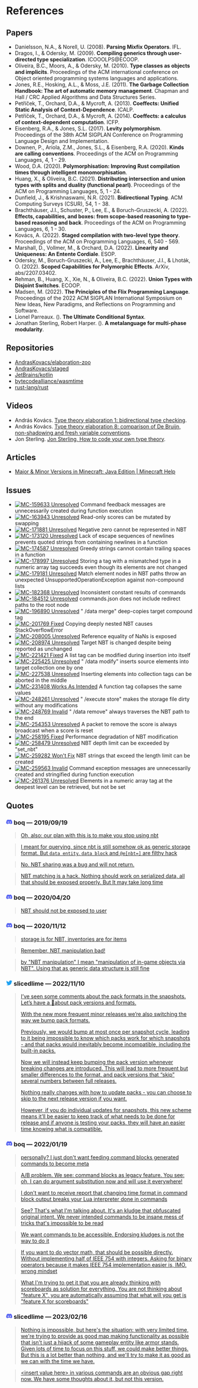 # References

## Papers

* Danielsson, N.A., & Norell, U. (2008). **Parsing Mixfix Operators**. IFL.
* Dragos, I., & Odersky, M. (2009). **Compiling generics through user-directed type specialization**. ICOOOLPS@ECOOP.
* Oliveira, B.C., Moors, A., & Odersky, M. (2010). **Type classes as objects and implicits**. Proceedings of the ACM international conference on Object oriented programming systems languages and applications.
* Jones, R.E., Hosking, A.L., & Moss, J.E. (2011). **The Garbage Collection Handbook: The art of automatic memory management**. Chapman and Hall / CRC Applied Algorithms and Data Structures Series.
* Petříček, T., Orchard, D.A., & Mycroft, A. (2013). **Coeffects: Unified Static Analysis of Context-Dependence**. ICALP.
* Petříček, T., Orchard, D.A., & Mycroft, A. (2014). **Coeffects: a calculus of context-dependent computation**. ICFP.
* Eisenberg, R.A., & Jones, S.L. (2017). **Levity polymorphism**. Proceedings of the 38th ACM SIGPLAN Conference on Programming Language Design and Implementation.
* Downen, P., Ariola, Z.M., Jones, S.L., & Eisenberg, R.A. (2020). **Kinds are calling conventions**. Proceedings of the ACM on Programming Languages, 4, 1 - 29.
* Wood, D.A. (2020). **Polymorphisation: Improving Rust compilation times through intelligent monomorphisation**.
* Huang, X., & Oliveira, B.C. (2021). **Distributing intersection and union types with splits and duality (functional pearl)**. Proceedings of the ACM on Programming Languages, 5, 1 - 24.
* Dunfield, J., & Krishnaswami, N.R. (2021). **Bidirectional Typing**. ACM Computing Surveys (CSUR), 54, 1 - 38.
* Brachthäuser, J.I., Schuster, P., Lee, E., & Boruch-Gruszecki, A. (2022). **Effects, capabilities, and boxes: from scope-based reasoning to type-based reasoning and back**. Proceedings of the ACM on Programming Languages, 6, 1 - 30.
* Kovács, A. (2022). **Staged compilation with two-level type theory**. Proceedings of the ACM on Programming Languages, 6, 540 - 569.
* Marshall, D., Vollmer, M., & Orchard, D.A. (2022). **Linearity and Uniqueness: An Entente Cordiale**. ESOP.
* Odersky, M., Boruch-Gruszecki, A., Lee, E., Brachthäuser, J.I., & Lhoták, O. (2022). **Scoped Capabilities for Polymorphic Effects**. ArXiv, abs/2207.03402.
* Rehman, B., Huang, X., Xie, N., & Oliveira, B.C. (2022). **Union Types with Disjoint Switches**. ECOOP.
* Madsen, M. (2022). **The Principles of the Flix Programming Language**. Proceedings of the 2022 ACM SIGPLAN International Symposium on New Ideas, New Paradigms, and Reflections on Programming and Software.
* Lionel Parreaux. (). **The Ultimate Conditional Syntax**.
* Jonathan Sterling, Robert Harper. (). **A metalanguage for multi-phase modularity**.

## Repositories

* [AndrasKovacs/elaboration-zoo](https://github.com/AndrasKovacs/elaboration-zoo)
* [AndrasKovacs/staged](https://github.com/AndrasKovacs/staged)
* [JetBrains/kotlin](https://github.com/JetBrains/kotlin)
* [bytecodealliance/wasmtime](https://github.com/bytecodealliance/wasmtime)
* [rust-lang/rust](https://github.com/rust-lang/rust)

## Videos

* András Kovács. [Type theory elaboration 1: bidirectional type checking](https://youtu.be/_K5Yt-cmKcY).
* András Kovács. [Type theory elaboration 8: comparison of De Bruijn, non-shadowing and fresh variable conventions](https://youtu.be/ZKu1oNSbZ9I).
* Jon Sterling. [Jon Sterling, How to code your own type theory](https://youtu.be/DEj-_k2Nx6o).

## Articles

* [Major & Minor Versions in Minecraft: Java Edition | Minecraft Help](https://help.minecraft.net/hc/en-us/articles/9971900758413-Major-Minor-Versions-in-Minecraft-Java-Edition)

## Issues

* [![MC-159633 Unresolved](https://img.shields.io/badge/MC--159633-Unresolved-red)](https://bugs.mojang.com/browse/MC-159633)
  Command feedback messages are unnecessarily created during function execution
* [![MC-163943 Unresolved](https://img.shields.io/badge/MC--163943-Unresolved-red)](https://bugs.mojang.com/browse/MC-163943)
  Read-only scores can be mutated by swapping
* [![MC-171881 Unresolved](https://img.shields.io/badge/MC--171881-Unresolved-red)](https://bugs.mojang.com/browse/MC-171881)
  Negative zero cannot be represented in NBT
* [![MC-173120 Unresolved](https://img.shields.io/badge/MC--173120-Unresolved-red)](https://bugs.mojang.com/browse/MC-173120)
  Lack of escape sequences of newlines prevents quoted strings from containing newlines in a function
* [![MC-174587 Unresolved](https://img.shields.io/badge/MC--174587-Unresolved-red)](https://bugs.mojang.com/browse/MC-174587)
  Greedy strings cannot contain trailing spaces in a function
* [![MC-178997 Unresolved](https://img.shields.io/badge/MC--178997-Unresolved-red)](https://bugs.mojang.com/browse/MC-178997)
  Storing a tag with a mismatched type in a numeric array tag succeeds even though its elements are not changed
* [![MC-179181 Unresolved](https://img.shields.io/badge/MC--179181-Unresolved-red)](https://bugs.mojang.com/browse/MC-179181)
  Match element nodes in NBT paths throw an unexpected UnsupportedOperationException against non-compound lists
* [![MC-182368 Unresolved](https://img.shields.io/badge/MC--182368-Unresolved-red)](https://bugs.mojang.com/browse/MC-182368)
  Inconsistent constant results of commands
* [![MC-184512 Unresolved](https://img.shields.io/badge/MC--184512-Unresolved-red)](https://bugs.mojang.com/browse/MC-184512)
  commands.json does not include redirect paths to the root node
* [![MC-196890 Unresolved](https://img.shields.io/badge/MC--196890-Unresolved-red)](https://bugs.mojang.com/browse/MC-196890) "
  /data merge" deep-copies target compound tag
* [![MC-201769 Fixed](https://img.shields.io/badge/MC--201769-Fixed-brightgreen)](https://bugs.mojang.com/browse/MC-201769)
  Copying deeply nested NBT causes StackOverflowError
* [![MC-208005 Unresolved](https://img.shields.io/badge/MC--208005-Unresolved-red)](https://bugs.mojang.com/browse/MC-208005)
  Reference equality of NaNs is exposed
* [![MC-208974 Unresolved](https://img.shields.io/badge/MC--208974-Unresolved-red)](https://bugs.mojang.com/browse/MC-208974)
  Target NBT is changed despite being reported as unchanged
* [![MC-221421 Fixed](https://img.shields.io/badge/MC--221421-Fixed-brightgreen)](https://bugs.mojang.com/browse/MC-221421)
  A list tag can be modified during insertion into itself
* [![MC-225425 Unresolved](https://img.shields.io/badge/MC--225425-Unresolved-red)](https://bugs.mojang.com/browse/MC-225425) "
  /data modify" inserts source elements into target collection one by one
* [![MC-227538 Unresolved](https://img.shields.io/badge/MC--227538-Unresolved-red)](https://bugs.mojang.com/browse/MC-227538)
  Inserting elements into collection tags can be aborted in the middle
* [![MC-231408 Works As Intended](https://img.shields.io/badge/MC--231408-Works%20As%20Intended-yellow)](https://bugs.mojang.com/browse/MC-231408)
  A function tag collapses the same values
* [![MC-248261 Unresolved](https://img.shields.io/badge/MC--248261-Unresolved-red)](https://bugs.mojang.com/browse/MC-248261) "
  /execute store" makes the storage file dirty without any modifications
* [![MC-248769 Invalid](https://img.shields.io/badge/MC--248769-Invalid-lightgray)](https://bugs.mojang.com/browse/MC-248769) "
  /data remove" always traverses the NBT path to the end
* [![MC-254353 Unresolved](https://img.shields.io/badge/MC--254353-Unresolved-red)](https://bugs.mojang.com/browse/MC-254353)
  A packet to remove the score is always broadcast when a score is reset
* [![MC-258195 Fixed](https://img.shields.io/badge/MC--258195-Fixed-brightgreen)](https://bugs.mojang.com/browse/MC-258195)
  Performance degradation of NBT modification
* [![MC-258479 Unresolved](https://img.shields.io/badge/MC--258479-Unresolved-red)](https://bugs.mojang.com/browse/MC-258479)
  NBT depth limit can be exceeded by "set_nbt"
* [![MC-259282 Won't Fix](https://img.shields.io/badge/MC--259282-Won't%20Fix-orange)](https://bugs.mojang.com/browse/MC-259282)
  NBT strings that exceed the length limit can be created
* [![MC-259563 Invalid](https://img.shields.io/badge/MC--259563-Invalid-lightgray)](https://bugs.mojang.com/browse/MC-259563)
  Command exception messages are unnecessarily created and stringified during function execution
* [![MC-261376 Unresolved](https://img.shields.io/badge/MC--261376-Unresolved-red)](https://bugs.mojang.com/browse/MC-261376)
  Elements in a numeric array tag at the deepest level can be retrieved, but not be set

## Quotes

### <svg width="1em" height="1em" role="img" viewBox="0 0 24 24" xmlns="http://www.w3.org/2000/svg"><title>Discord</title><path fill="#5865F2" d="M20.317 4.3698a19.7913 19.7913 0 00-4.8851-1.5152.0741.0741 0 00-.0785.0371c-.211.3753-.4447.8648-.6083 1.2495-1.8447-.2762-3.68-.2762-5.4868 0-.1636-.3933-.4058-.8742-.6177-1.2495a.077.077 0 00-.0785-.037 19.7363 19.7363 0 00-4.8852 1.515.0699.0699 0 00-.0321.0277C.5334 9.0458-.319 13.5799.0992 18.0578a.0824.0824 0 00.0312.0561c2.0528 1.5076 4.0413 2.4228 5.9929 3.0294a.0777.0777 0 00.0842-.0276c.4616-.6304.8731-1.2952 1.226-1.9942a.076.076 0 00-.0416-.1057c-.6528-.2476-1.2743-.5495-1.8722-.8923a.077.077 0 01-.0076-.1277c.1258-.0943.2517-.1923.3718-.2914a.0743.0743 0 01.0776-.0105c3.9278 1.7933 8.18 1.7933 12.0614 0a.0739.0739 0 01.0785.0095c.1202.099.246.1981.3728.2924a.077.077 0 01-.0066.1276 12.2986 12.2986 0 01-1.873.8914.0766.0766 0 00-.0407.1067c.3604.698.7719 1.3628 1.225 1.9932a.076.076 0 00.0842.0286c1.961-.6067 3.9495-1.5219 6.0023-3.0294a.077.077 0 00.0313-.0552c.5004-5.177-.8382-9.6739-3.5485-13.6604a.061.061 0 00-.0312-.0286zM8.02 15.3312c-1.1825 0-2.1569-1.0857-2.1569-2.419 0-1.3332.9555-2.4189 2.157-2.4189 1.2108 0 2.1757 1.0952 2.1568 2.419 0 1.3332-.9555 2.4189-2.1569 2.4189zm7.9748 0c-1.1825 0-2.1569-1.0857-2.1569-2.419 0-1.3332.9554-2.4189 2.1569-2.4189 1.2108 0 2.1757 1.0952 2.1568 2.419 0 1.3332-.946 2.4189-2.1568 2.4189Z"/></svg> boq — 2019/09/19

> [Oh, also: our plan with this is to make you stop using nbt](https://discord.com/channels/154777837382008833/593812273164976166/623949632812089344)

> [I meant for querying, since nbt is still somehow ok as generic storage format. But `data entity`, `data block` and `@e[nbt=]` are filthy hack](https://discord.com/channels/154777837382008833/593812273164976166/623950417625350157)

> [No. NBT sharing was a bug and will not return.](https://discord.com/channels/154777837382008833/593812273164976166/623950625960361995)

> [NBT matching is a hack. Nothing should work on serialized data, all that should be exposed properly. But It may take long time](https://discord.com/channels/154777837382008833/593812273164976166/623973886702256168)

### <svg width="1em" height="1em" role="img" viewBox="0 0 24 24" xmlns="http://www.w3.org/2000/svg"><title>Discord</title><path fill="#5865F2" d="M20.317 4.3698a19.7913 19.7913 0 00-4.8851-1.5152.0741.0741 0 00-.0785.0371c-.211.3753-.4447.8648-.6083 1.2495-1.8447-.2762-3.68-.2762-5.4868 0-.1636-.3933-.4058-.8742-.6177-1.2495a.077.077 0 00-.0785-.037 19.7363 19.7363 0 00-4.8852 1.515.0699.0699 0 00-.0321.0277C.5334 9.0458-.319 13.5799.0992 18.0578a.0824.0824 0 00.0312.0561c2.0528 1.5076 4.0413 2.4228 5.9929 3.0294a.0777.0777 0 00.0842-.0276c.4616-.6304.8731-1.2952 1.226-1.9942a.076.076 0 00-.0416-.1057c-.6528-.2476-1.2743-.5495-1.8722-.8923a.077.077 0 01-.0076-.1277c.1258-.0943.2517-.1923.3718-.2914a.0743.0743 0 01.0776-.0105c3.9278 1.7933 8.18 1.7933 12.0614 0a.0739.0739 0 01.0785.0095c.1202.099.246.1981.3728.2924a.077.077 0 01-.0066.1276 12.2986 12.2986 0 01-1.873.8914.0766.0766 0 00-.0407.1067c.3604.698.7719 1.3628 1.225 1.9932a.076.076 0 00.0842.0286c1.961-.6067 3.9495-1.5219 6.0023-3.0294a.077.077 0 00.0313-.0552c.5004-5.177-.8382-9.6739-3.5485-13.6604a.061.061 0 00-.0312-.0286zM8.02 15.3312c-1.1825 0-2.1569-1.0857-2.1569-2.419 0-1.3332.9555-2.4189 2.157-2.4189 1.2108 0 2.1757 1.0952 2.1568 2.419 0 1.3332-.9555 2.4189-2.1569 2.4189zm7.9748 0c-1.1825 0-2.1569-1.0857-2.1569-2.419 0-1.3332.9554-2.4189 2.1569-2.4189 1.2108 0 2.1757 1.0952 2.1568 2.419 0 1.3332-.946 2.4189-2.1568 2.4189Z"/></svg> boq — 2020/04/20

> [NBT should not be exposed to user](https://discord.com/channels/154777837382008833/593812273164976166/701543553675034695)

### <svg width="1em" height="1em" role="img" viewBox="0 0 24 24" xmlns="http://www.w3.org/2000/svg"><title>Discord</title><path fill="#5865F2" d="M20.317 4.3698a19.7913 19.7913 0 00-4.8851-1.5152.0741.0741 0 00-.0785.0371c-.211.3753-.4447.8648-.6083 1.2495-1.8447-.2762-3.68-.2762-5.4868 0-.1636-.3933-.4058-.8742-.6177-1.2495a.077.077 0 00-.0785-.037 19.7363 19.7363 0 00-4.8852 1.515.0699.0699 0 00-.0321.0277C.5334 9.0458-.319 13.5799.0992 18.0578a.0824.0824 0 00.0312.0561c2.0528 1.5076 4.0413 2.4228 5.9929 3.0294a.0777.0777 0 00.0842-.0276c.4616-.6304.8731-1.2952 1.226-1.9942a.076.076 0 00-.0416-.1057c-.6528-.2476-1.2743-.5495-1.8722-.8923a.077.077 0 01-.0076-.1277c.1258-.0943.2517-.1923.3718-.2914a.0743.0743 0 01.0776-.0105c3.9278 1.7933 8.18 1.7933 12.0614 0a.0739.0739 0 01.0785.0095c.1202.099.246.1981.3728.2924a.077.077 0 01-.0066.1276 12.2986 12.2986 0 01-1.873.8914.0766.0766 0 00-.0407.1067c.3604.698.7719 1.3628 1.225 1.9932a.076.076 0 00.0842.0286c1.961-.6067 3.9495-1.5219 6.0023-3.0294a.077.077 0 00.0313-.0552c.5004-5.177-.8382-9.6739-3.5485-13.6604a.061.061 0 00-.0312-.0286zM8.02 15.3312c-1.1825 0-2.1569-1.0857-2.1569-2.419 0-1.3332.9555-2.4189 2.157-2.4189 1.2108 0 2.1757 1.0952 2.1568 2.419 0 1.3332-.9555 2.4189-2.1569 2.4189zm7.9748 0c-1.1825 0-2.1569-1.0857-2.1569-2.419 0-1.3332.9554-2.4189 2.1569-2.4189 1.2108 0 2.1757 1.0952 2.1568 2.419 0 1.3332-.946 2.4189-2.1568 2.4189Z"/></svg> boq — 2020/11/12

> [storage is for NBT, inventories are for items](https://discord.com/channels/154777837382008833/593812273164976166/776177804294881310)

> [Remember, NBT manipulation bad!](https://discord.com/channels/154777837382008833/593812273164976166/776178079239372823)

> [by "NBT manipulation" I mean "manipulation of in-game objects via NBT". Using that as generic data structure is still fine](https://discord.com/channels/154777837382008833/593812273164976166/776178452268580864)

### <svg width="1em" height="1em" role="img" viewBox="0 0 24 24" xmlns="http://www.w3.org/2000/svg"><title>Twitter</title><path fill="#1DA1F2" d="M23.953 4.57a10 10 0 01-2.825.775 4.958 4.958 0 002.163-2.723c-.951.555-2.005.959-3.127 1.184a4.92 4.92 0 00-8.384 4.482C7.69 8.095 4.067 6.13 1.64 3.162a4.822 4.822 0 00-.666 2.475c0 1.71.87 3.213 2.188 4.096a4.904 4.904 0 01-2.228-.616v.06a4.923 4.923 0 003.946 4.827 4.996 4.996 0 01-2.212.085 4.936 4.936 0 004.604 3.417 9.867 9.867 0 01-6.102 2.105c-.39 0-.779-.023-1.17-.067a13.995 13.995 0 007.557 2.209c9.053 0 13.998-7.496 13.998-13.985 0-.21 0-.42-.015-.63A9.935 9.935 0 0024 4.59z"/></svg> slicedlime — 2022/11/10

> [I’ve seen some comments about the pack formats in the snapshots. Let’s have a 🧵about pack versions and formats.](https://twitter.com/slicedlime/status/1590684972633190400)
>
> [With the new more frequent minor releases we’re also switching the way we bump pack formats.](https://twitter.com/slicedlime/status/1590684975388819462)
>
> [Previously, we would bump at most once per snapshot cycle, leading to it being impossible to know which packs work for which snapshots - and that packs would inevitably become incompatible, including the built-in packs.](https://twitter.com/slicedlime/status/1590684978207395843)
>
> [Now we will instead keep bumping the pack version whenever breaking changes are introduced. This will lead to more frequent but smaller differences to the format, and pack versions that “skip” several numbers between full releases.](https://twitter.com/slicedlime/status/1590684981554479105)
>
> [Nothing really changes with how to update packs - you can choose to skip to the next release version if you want.](https://twitter.com/slicedlime/status/1590684984414994432)
>
> [However, if you do individual updates for snapshots, this new scheme means it’ll be easier to keep track of what needs to be done for release and if anyone is testing your packs, they will have an easier time knowing what is compatible.](https://twitter.com/slicedlime/status/1590684987153866752)

### <svg width="1em" height="1em" role="img" viewBox="0 0 24 24" xmlns="http://www.w3.org/2000/svg"><title>Discord</title><path fill="#5865F2" d="M20.317 4.3698a19.7913 19.7913 0 00-4.8851-1.5152.0741.0741 0 00-.0785.0371c-.211.3753-.4447.8648-.6083 1.2495-1.8447-.2762-3.68-.2762-5.4868 0-.1636-.3933-.4058-.8742-.6177-1.2495a.077.077 0 00-.0785-.037 19.7363 19.7363 0 00-4.8852 1.515.0699.0699 0 00-.0321.0277C.5334 9.0458-.319 13.5799.0992 18.0578a.0824.0824 0 00.0312.0561c2.0528 1.5076 4.0413 2.4228 5.9929 3.0294a.0777.0777 0 00.0842-.0276c.4616-.6304.8731-1.2952 1.226-1.9942a.076.076 0 00-.0416-.1057c-.6528-.2476-1.2743-.5495-1.8722-.8923a.077.077 0 01-.0076-.1277c.1258-.0943.2517-.1923.3718-.2914a.0743.0743 0 01.0776-.0105c3.9278 1.7933 8.18 1.7933 12.0614 0a.0739.0739 0 01.0785.0095c.1202.099.246.1981.3728.2924a.077.077 0 01-.0066.1276 12.2986 12.2986 0 01-1.873.8914.0766.0766 0 00-.0407.1067c.3604.698.7719 1.3628 1.225 1.9932a.076.076 0 00.0842.0286c1.961-.6067 3.9495-1.5219 6.0023-3.0294a.077.077 0 00.0313-.0552c.5004-5.177-.8382-9.6739-3.5485-13.6604a.061.061 0 00-.0312-.0286zM8.02 15.3312c-1.1825 0-2.1569-1.0857-2.1569-2.419 0-1.3332.9555-2.4189 2.157-2.4189 1.2108 0 2.1757 1.0952 2.1568 2.419 0 1.3332-.9555 2.4189-2.1569 2.4189zm7.9748 0c-1.1825 0-2.1569-1.0857-2.1569-2.419 0-1.3332.9554-2.4189 2.1569-2.4189 1.2108 0 2.1757 1.0952 2.1568 2.419 0 1.3332-.946 2.4189-2.1568 2.4189Z"/></svg> boq — 2022/01/19

> [personally? I just don't want feeding command blocks generated commands to become meta](https://discord.com/channels/154777837382008833/593812273164976166/1065341844403257365)

> [A/B problem. We see: command blocks as legacy feature. You see: oh, I can do argument substitution now and will use it everywhere!](https://discord.com/channels/154777837382008833/593812273164976166/1065342292199735368)

> [I don't want to receive report that changing time format in command block output breaks your Lua interpreter done in commands](https://discord.com/channels/154777837382008833/593812273164976166/1065343358807052388)

> [See? That's what I'm talking about. It's an kludge that obfuscated original intent.
> We never intended commands to be insane mess of tricks that's impossible to be read](https://discord.com/channels/154777837382008833/593812273164976166/1065343981266927617)

> [We want commands to be accessible. Endorsing kludges is not the way to do it](https://discord.com/channels/154777837382008833/593812273164976166/1065344316333109289)

> [If you want to do vector math, that should be possible directly. Without implementing half of IEEE 754 with integers.
Asking for binary operators because it makes IEEE 754 implementation easier is, IMO, wrong mindset](https://discord.com/channels/154777837382008833/593812273164976166/1065345022112841790)

> [What I'm trying to get it that you are already thinking with scoreboards as solution for everything.
> You are not thinking about "feature X", you are automatically assuming that what will you get is "feature X for scoreboards"](https://discord.com/channels/154777837382008833/593812273164976166/1065346170504880148)

### <svg width="1em" height="1em" role="img" viewBox="0 0 24 24" xmlns="http://www.w3.org/2000/svg"><title>Discord</title><path fill="#5865F2" d="M20.317 4.3698a19.7913 19.7913 0 00-4.8851-1.5152.0741.0741 0 00-.0785.0371c-.211.3753-.4447.8648-.6083 1.2495-1.8447-.2762-3.68-.2762-5.4868 0-.1636-.3933-.4058-.8742-.6177-1.2495a.077.077 0 00-.0785-.037 19.7363 19.7363 0 00-4.8852 1.515.0699.0699 0 00-.0321.0277C.5334 9.0458-.319 13.5799.0992 18.0578a.0824.0824 0 00.0312.0561c2.0528 1.5076 4.0413 2.4228 5.9929 3.0294a.0777.0777 0 00.0842-.0276c.4616-.6304.8731-1.2952 1.226-1.9942a.076.076 0 00-.0416-.1057c-.6528-.2476-1.2743-.5495-1.8722-.8923a.077.077 0 01-.0076-.1277c.1258-.0943.2517-.1923.3718-.2914a.0743.0743 0 01.0776-.0105c3.9278 1.7933 8.18 1.7933 12.0614 0a.0739.0739 0 01.0785.0095c.1202.099.246.1981.3728.2924a.077.077 0 01-.0066.1276 12.2986 12.2986 0 01-1.873.8914.0766.0766 0 00-.0407.1067c.3604.698.7719 1.3628 1.225 1.9932a.076.076 0 00.0842.0286c1.961-.6067 3.9495-1.5219 6.0023-3.0294a.077.077 0 00.0313-.0552c.5004-5.177-.8382-9.6739-3.5485-13.6604a.061.061 0 00-.0312-.0286zM8.02 15.3312c-1.1825 0-2.1569-1.0857-2.1569-2.419 0-1.3332.9555-2.4189 2.157-2.4189 1.2108 0 2.1757 1.0952 2.1568 2.419 0 1.3332-.9555 2.4189-2.1569 2.4189zm7.9748 0c-1.1825 0-2.1569-1.0857-2.1569-2.419 0-1.3332.9554-2.4189 2.1569-2.4189 1.2108 0 2.1757 1.0952 2.1568 2.419 0 1.3332-.946 2.4189-2.1568 2.4189Z"/></svg> slicedlime — 2023/02/16

> [Nothing is impossible, but here's the situation: with very limited time, we're trying to provide as good map making functionality as possible that isn't just a hijack of some gameplay entity like armor stands. Given lots of time to focus on this stuff, we could make better things. But this is a lot better than nothing, and we'll try to make it as good as we can with the time we have.](https://discord.com/channels/154777837382008833/593812273164976166/1075462092385161348)

> [&lt;insert value here&gt; in various commands are an obvious gap right now. We have some thoughts about it, but not this version.](https://discord.com/channels/154777837382008833/593812273164976166/1075467884135985226)
